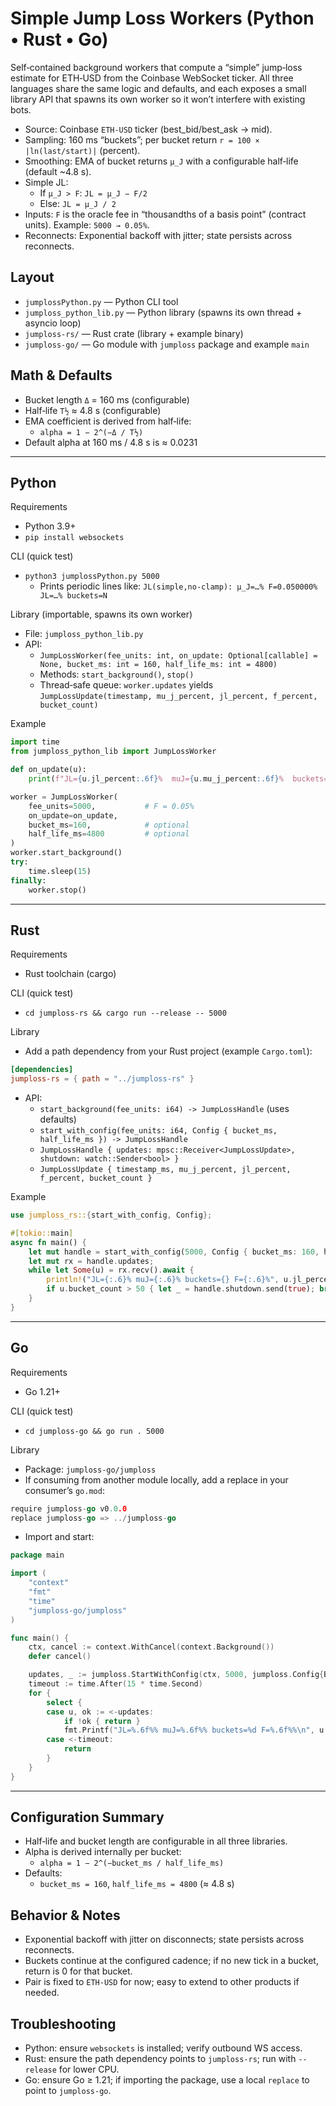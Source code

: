 # Simple Jump Loss Workers (Python • Rust • Go)

Self‑contained background workers that compute a “simple” jump‑loss estimate for ETH‑USD from the Coinbase WebSocket ticker. All three languages share the same logic and defaults, and each exposes a small library API that spawns its own worker so it won’t interfere with existing bots.

- Source: Coinbase `ETH-USD` ticker (best_bid/best_ask → mid).
- Sampling: 160 ms “buckets”; per bucket return `r = 100 × |ln(last/start)|` (percent).
- Smoothing: EMA of bucket returns `μ_J` with a configurable half‑life (default ~4.8 s).
- Simple JL:
  - If `μ_J > F`: `JL = μ_J − F/2`
  - Else: `JL = μ_J / 2`
- Inputs: `F` is the oracle fee in “thousandths of a basis point” (contract units). Example: `5000 → 0.05%`.
- Reconnects: Exponential backoff with jitter; state persists across reconnects.

## Layout

- `jumplossPython.py` — Python CLI tool
- `jumploss_python_lib.py` — Python library (spawns its own thread + asyncio loop)
- `jumploss-rs/` — Rust crate (library + example binary)
- `jumploss-go/` — Go module with `jumploss` package and example `main`

## Math & Defaults

- Bucket length `Δ` = 160 ms (configurable)
- Half‑life `T½` ≈ 4.8 s (configurable)
- EMA coefficient is derived from half‑life:
  - `alpha = 1 − 2^(−Δ / T½)`
- Default alpha at 160 ms / 4.8 s is ≈ 0.0231

---

## Python

Requirements
- Python 3.9+
- `pip install websockets`

CLI (quick test)
- `python3 jumplossPython.py 5000`
  - Prints periodic lines like: `JL(simple,no-clamp): μ_J=…% F=0.050000% JL=…% buckets=N`

Library (importable, spawns its own worker)
- File: `jumploss_python_lib.py`
- API:
  - `JumpLossWorker(fee_units: int, on_update: Optional[callable] = None, bucket_ms: int = 160, half_life_ms: int = 4800)`
  - Methods: `start_background()`, `stop()`
  - Thread‑safe queue: `worker.updates` yields `JumpLossUpdate(timestamp, mu_j_percent, jl_percent, f_percent, bucket_count)`

Example
```python
import time
from jumploss_python_lib import JumpLossWorker

def on_update(u):
    print(f"JL={u.jl_percent:.6f}%  muJ={u.mu_j_percent:.6f}%  buckets={u.bucket_count}")

worker = JumpLossWorker(
    fee_units=5000,           # F = 0.05%
    on_update=on_update,
    bucket_ms=160,            # optional
    half_life_ms=4800         # optional
)
worker.start_background()
try:
    time.sleep(15)
finally:
    worker.stop()
```

---

## Rust

Requirements
- Rust toolchain (cargo)

CLI (quick test)
- `cd jumploss-rs && cargo run --release -- 5000`

Library
- Add a path dependency from your Rust project (example `Cargo.toml`):
```toml
[dependencies]
jumploss-rs = { path = "../jumploss-rs" }
```
- API:
  - `start_background(fee_units: i64) -> JumpLossHandle` (uses defaults)
  - `start_with_config(fee_units: i64, Config { bucket_ms, half_life_ms }) -> JumpLossHandle`
  - `JumpLossHandle { updates: mpsc::Receiver<JumpLossUpdate>, shutdown: watch::Sender<bool> }`
  - `JumpLossUpdate { timestamp_ms, mu_j_percent, jl_percent, f_percent, bucket_count }`

Example
```rust
use jumploss_rs::{start_with_config, Config};

#[tokio::main]
async fn main() {
    let mut handle = start_with_config(5000, Config { bucket_ms: 160, half_life_ms: 4800 });
    let mut rx = handle.updates;
    while let Some(u) = rx.recv().await {
        println!("JL={:.6}% muJ={:.6}% buckets={} F={:.6}%", u.jl_percent, u.mu_j_percent, u.bucket_count, u.f_percent);
        if u.bucket_count > 50 { let _ = handle.shutdown.send(true); break; }
    }
}
```

---

## Go

Requirements
- Go 1.21+

CLI (quick test)
- `cd jumploss-go && go run . 5000`

Library
- Package: `jumploss-go/jumploss`
- If consuming from another module locally, add a replace in your consumer’s `go.mod`:
```go
require jumploss-go v0.0.0
replace jumploss-go => ../jumploss-go
```
- Import and start:
```go
package main

import (
    "context"
    "fmt"
    "time"
    "jumploss-go/jumploss"
)

func main() {
    ctx, cancel := context.WithCancel(context.Background())
    defer cancel()

    updates, _ := jumploss.StartWithConfig(ctx, 5000, jumploss.Config{BucketMS: 160, HalfLifeMS: 4800})
    timeout := time.After(15 * time.Second)
    for {
        select {
        case u, ok := <-updates:
            if !ok { return }
            fmt.Printf("JL=%.6f%% muJ=%.6f%% buckets=%d F=%.6f%%\n", u.JLPercent, u.MuJPercent, u.BucketCount, u.FPercent)
        case <-timeout:
            return
        }
    }
}
```

---

## Configuration Summary

- Half‑life and bucket length are configurable in all three libraries.
- Alpha is derived internally per bucket:
  - `alpha = 1 − 2^(−bucket_ms / half_life_ms)`
- Defaults:
  - `bucket_ms = 160`, `half_life_ms = 4800` (≈ 4.8 s)

## Behavior & Notes

- Exponential backoff with jitter on disconnects; state persists across reconnects.
- Buckets continue at the configured cadence; if no new tick in a bucket, return is 0 for that bucket.
- Pair is fixed to `ETH-USD` for now; easy to extend to other products if needed.

## Troubleshooting

- Python: ensure `websockets` is installed; verify outbound WS access.
- Rust: ensure the path dependency points to `jumploss-rs`; run with `--release` for lower CPU.
- Go: ensure Go ≥ 1.21; if importing the package, use a local `replace` to point to `jumploss-go`.

